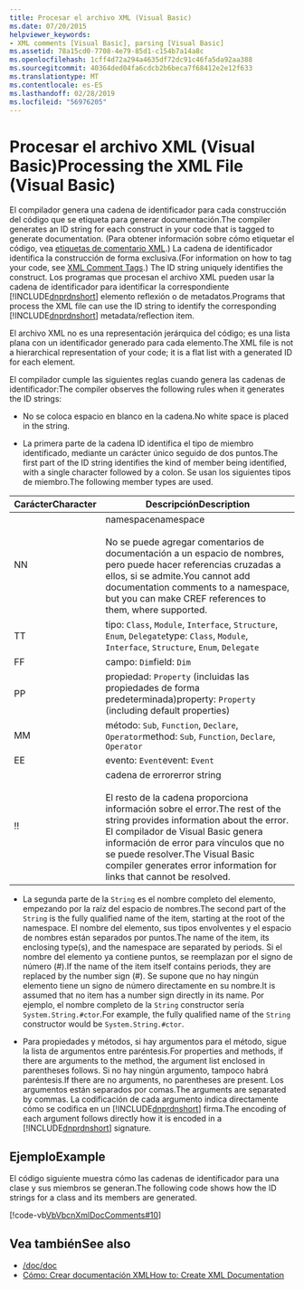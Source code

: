 ```yaml
---
title: Procesar el archivo XML (Visual Basic)
ms.date: 07/20/2015
helpviewer_keywords:
- XML comments [Visual Basic], parsing [Visual Basic]
ms.assetid: 78a15cd0-7708-4e79-85d1-c154b7a14a8c
ms.openlocfilehash: 1cff4d72a294a4635df72dc91c46fa5da92aa388
ms.sourcegitcommit: 40364ded04fa6cdcb2b6beca7f68412e2e12f633
ms.translationtype: MT
ms.contentlocale: es-ES
ms.lasthandoff: 02/28/2019
ms.locfileid: "56976205"
---
```

# <a name="processing-the-xml-file-visual-basic"></a><span data-ttu-id="bae39-102">Procesar el archivo XML (Visual Basic)</span><span class="sxs-lookup"><span data-stu-id="bae39-102">Processing the XML File (Visual Basic)</span></span>
<span data-ttu-id="bae39-103">El compilador genera una cadena de identificador para cada construcción del código que se etiqueta para generar documentación.</span><span class="sxs-lookup"><span data-stu-id="bae39-103">The compiler generates an ID string for each construct in your code that is tagged to generate documentation.</span></span> <span data-ttu-id="bae39-104">(Para obtener información sobre cómo etiquetar el código, vea [etiquetas de comentario XML](../../../visual-basic/language-reference/xmldoc/index.md).) La cadena de identificador identifica la construcción de forma exclusiva.</span><span class="sxs-lookup"><span data-stu-id="bae39-104">(For information on how to tag your code, see [XML Comment Tags](../../../visual-basic/language-reference/xmldoc/index.md).) The ID string uniquely identifies the construct.</span></span> <span data-ttu-id="bae39-105">Los programas que procesan el archivo XML pueden usar la cadena de identificador para identificar la correspondiente [!INCLUDE[dnprdnshort](~/includes/dnprdnshort-md.md)] elemento reflexión o de metadatos.</span><span class="sxs-lookup"><span data-stu-id="bae39-105">Programs that process the XML file can use the ID string to identify the corresponding [!INCLUDE[dnprdnshort](~/includes/dnprdnshort-md.md)] metadata/reflection item.</span></span>  
  
 <span data-ttu-id="bae39-106">El archivo XML no es una representación jerárquica del código; es una lista plana con un identificador generado para cada elemento.</span><span class="sxs-lookup"><span data-stu-id="bae39-106">The XML file is not a hierarchical representation of your code; it is a flat list with a generated ID for each element.</span></span>  
  
 <span data-ttu-id="bae39-107">El compilador cumple las siguientes reglas cuando genera las cadenas de identificador:</span><span class="sxs-lookup"><span data-stu-id="bae39-107">The compiler observes the following rules when it generates the ID strings:</span></span>  
  
-   <span data-ttu-id="bae39-108">No se coloca espacio en blanco en la cadena.</span><span class="sxs-lookup"><span data-stu-id="bae39-108">No white space is placed in the string.</span></span>  
  
-   <span data-ttu-id="bae39-109">La primera parte de la cadena ID identifica el tipo de miembro identificado, mediante un carácter único seguido de dos puntos.</span><span class="sxs-lookup"><span data-stu-id="bae39-109">The first part of the ID string identifies the kind of member being identified, with a single character followed by a colon.</span></span> <span data-ttu-id="bae39-110">Se usan los siguientes tipos de miembro.</span><span class="sxs-lookup"><span data-stu-id="bae39-110">The following member types are used.</span></span>  
  
|<span data-ttu-id="bae39-111">Carácter</span><span class="sxs-lookup"><span data-stu-id="bae39-111">Character</span></span>|<span data-ttu-id="bae39-112">Descripción</span><span class="sxs-lookup"><span data-stu-id="bae39-112">Description</span></span>|  
|---|---|  
|<span data-ttu-id="bae39-113">N</span><span class="sxs-lookup"><span data-stu-id="bae39-113">N</span></span>|<span data-ttu-id="bae39-114">namespace</span><span class="sxs-lookup"><span data-stu-id="bae39-114">namespace</span></span><br /><br /> <span data-ttu-id="bae39-115">No se puede agregar comentarios de documentación a un espacio de nombres, pero puede hacer referencias cruzadas a ellos, si se admite.</span><span class="sxs-lookup"><span data-stu-id="bae39-115">You cannot add documentation comments to a namespace, but you can make CREF references to them, where supported.</span></span>|  
|<span data-ttu-id="bae39-116">T</span><span class="sxs-lookup"><span data-stu-id="bae39-116">T</span></span>|<span data-ttu-id="bae39-117">tipo: `Class`, `Module`, `Interface`, `Structure`, `Enum`, `Delegate`</span><span class="sxs-lookup"><span data-stu-id="bae39-117">type: `Class`, `Module`, `Interface`, `Structure`, `Enum`, `Delegate`</span></span>|  
|<span data-ttu-id="bae39-118">F</span><span class="sxs-lookup"><span data-stu-id="bae39-118">F</span></span>|<span data-ttu-id="bae39-119">campo: `Dim`</span><span class="sxs-lookup"><span data-stu-id="bae39-119">field: `Dim`</span></span>|  
|<span data-ttu-id="bae39-120">P</span><span class="sxs-lookup"><span data-stu-id="bae39-120">P</span></span>|<span data-ttu-id="bae39-121">propiedad: `Property` (incluidas las propiedades de forma predeterminada)</span><span class="sxs-lookup"><span data-stu-id="bae39-121">property: `Property` (including default properties)</span></span>|  
|<span data-ttu-id="bae39-122">M</span><span class="sxs-lookup"><span data-stu-id="bae39-122">M</span></span>|<span data-ttu-id="bae39-123">método: `Sub`, `Function`, `Declare`, `Operator`</span><span class="sxs-lookup"><span data-stu-id="bae39-123">method: `Sub`, `Function`, `Declare`, `Operator`</span></span>|  
|<span data-ttu-id="bae39-124">E</span><span class="sxs-lookup"><span data-stu-id="bae39-124">E</span></span>|<span data-ttu-id="bae39-125">evento: `Event`</span><span class="sxs-lookup"><span data-stu-id="bae39-125">event: `Event`</span></span>|  
|<span data-ttu-id="bae39-126">!</span><span class="sxs-lookup"><span data-stu-id="bae39-126">!</span></span>|<span data-ttu-id="bae39-127">cadena de error</span><span class="sxs-lookup"><span data-stu-id="bae39-127">error string</span></span><br /><br /> <span data-ttu-id="bae39-128">El resto de la cadena proporciona información sobre el error.</span><span class="sxs-lookup"><span data-stu-id="bae39-128">The rest of the string provides information about the error.</span></span> <span data-ttu-id="bae39-129">El compilador de Visual Basic genera información de error para vínculos que no se puede resolver.</span><span class="sxs-lookup"><span data-stu-id="bae39-129">The Visual Basic compiler generates error information for links that cannot be resolved.</span></span>|  
  
-   <span data-ttu-id="bae39-130">La segunda parte de la `String` es el nombre completo del elemento, empezando por la raíz del espacio de nombres.</span><span class="sxs-lookup"><span data-stu-id="bae39-130">The second part of the `String` is the fully qualified name of the item, starting at the root of the namespace.</span></span> <span data-ttu-id="bae39-131">El nombre del elemento, sus tipos envolventes y el espacio de nombres están separados por puntos.</span><span class="sxs-lookup"><span data-stu-id="bae39-131">The name of the item, its enclosing type(s), and the namespace are separated by periods.</span></span> <span data-ttu-id="bae39-132">Si el nombre del elemento ya contiene puntos, se reemplazan por el signo de número (#).</span><span class="sxs-lookup"><span data-stu-id="bae39-132">If the name of the item itself contains periods, they are replaced by the number sign (#).</span></span> <span data-ttu-id="bae39-133">Se supone que no hay ningún elemento tiene un signo de número directamente en su nombre.</span><span class="sxs-lookup"><span data-stu-id="bae39-133">It is assumed that no item has a number sign directly in its name.</span></span> <span data-ttu-id="bae39-134">Por ejemplo, el nombre completo de la `String` constructor sería `System.String.#ctor`.</span><span class="sxs-lookup"><span data-stu-id="bae39-134">For example, the fully qualified name of the `String` constructor would be `System.String.#ctor`.</span></span>  
  
-   <span data-ttu-id="bae39-135">Para propiedades y métodos, si hay argumentos para el método, sigue la lista de argumentos entre paréntesis.</span><span class="sxs-lookup"><span data-stu-id="bae39-135">For properties and methods, if there are arguments to the method, the argument list enclosed in parentheses follows.</span></span> <span data-ttu-id="bae39-136">Si no hay ningún argumento, tampoco habrá paréntesis.</span><span class="sxs-lookup"><span data-stu-id="bae39-136">If there are no arguments, no parentheses are present.</span></span> <span data-ttu-id="bae39-137">Los argumentos están separados por comas.</span><span class="sxs-lookup"><span data-stu-id="bae39-137">The arguments are separated by commas.</span></span> <span data-ttu-id="bae39-138">La codificación de cada argumento indica directamente cómo se codifica en un [!INCLUDE[dnprdnshort](~/includes/dnprdnshort-md.md)] firma.</span><span class="sxs-lookup"><span data-stu-id="bae39-138">The encoding of each argument follows directly how it is encoded in a [!INCLUDE[dnprdnshort](~/includes/dnprdnshort-md.md)] signature.</span></span>  
  
## <a name="example"></a><span data-ttu-id="bae39-139">Ejemplo</span><span class="sxs-lookup"><span data-stu-id="bae39-139">Example</span></span>  
 <span data-ttu-id="bae39-140">El código siguiente muestra cómo las cadenas de identificador para una clase y sus miembros se generan.</span><span class="sxs-lookup"><span data-stu-id="bae39-140">The following code shows how the ID strings for a class and its members are generated.</span></span>  
  
 [!code-vb[VbVbcnXmlDocComments#10](~/samples/snippets/visualbasic/VS_Snippets_VBCSharp/VbVbcnXmlDocComments/VB/Class1.vb#10)]  
  
## <a name="see-also"></a><span data-ttu-id="bae39-141">Vea también</span><span class="sxs-lookup"><span data-stu-id="bae39-141">See also</span></span>
- [<span data-ttu-id="bae39-142">/doc</span><span class="sxs-lookup"><span data-stu-id="bae39-142">/doc</span></span>](../../../visual-basic/reference/command-line-compiler/doc.md)
- [<span data-ttu-id="bae39-143">Cómo: Crear documentación XML</span><span class="sxs-lookup"><span data-stu-id="bae39-143">How to: Create XML Documentation</span></span>](../../../visual-basic/programming-guide/program-structure/how-to-create-xml-documentation.md)
